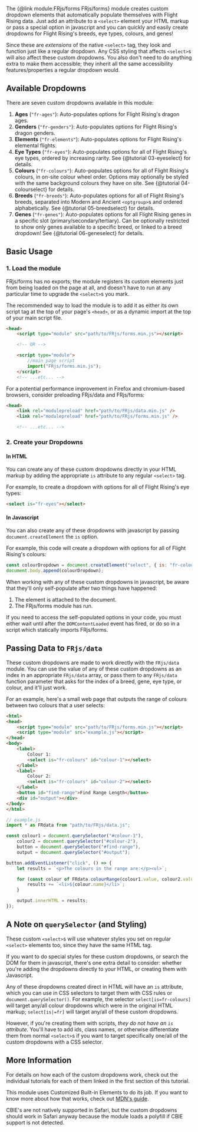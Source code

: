 
The {@link module:FRjs/forms FRjs/forms} module creates custom dropdown elements that automatically populate themselves with Flight Rising data. Just add an attribute to a `<select>` element your HTML markup or pass a special option in javascript and you can quickly and easily create dropdowns for Flight Rising's breeds, eye types, colours, and genes!

Since these are *extensions* of the native `<select>` tag, they look and function just like a regular dropdown. Any CSS styling that affects `<select>`s will also affect these custom dropdowns. You also don't need to do anything extra to make them accessible; they inherit all the same accessibility features/properties a regular dropdown would.

## Available Dropdowns

There are seven custom dropdowns available in this module:

1. **Ages** (`"fr-ages"`): Auto-populates options for Flight Rising's dragon ages.
1. **Genders** (`"fr-genders"`): Auto-populates options for Flight Rising's dragon genders.
1. **Elements** (`"fr-elements"`): Auto-populates options for Flight Rising's elemental flights.
1. **Eye Types** (`"fr-eyes"`): Auto-populates options for all of Flight Rising's eye types, ordered by increasing rarity.  See {@tutorial 03-eyeselect} for details.
1. **Colours** (`"fr-colours"`): Auto-populates options for all of Flight Rising's colours, in on-site colour wheel order. Options may optionally be styled with the same background colours they have on site. See {@tutorial 04-colourselect} for details.
1. **Breeds** (`"fr-breeds"`): Auto-populates options for all of Flight Rising's breeds, separated into Modern and Ancient `<optgroup>`s and ordered alphabetically. See {@tutorial 05-breedselect} for details.
1. **Genes** (`"fr-genes"`): Auto-populates options for all Flight Rising genes in a specific slot (primary/secondary/tertiary). Can be optionally restricted to show only genes available to a specific breed, or linked to a breed dropdown! See {@tutorial 06-geneselect} for details.

## Basic Usage

### 1. Load the module

FRjs/forms has no exports; the module registers its custom elements just from being loaded on the page at all, and doesn't have to run at any particular time to upgrade the `<select>`s you mark.

The recommended way to load the module is to add it as either its own script tag at the top of your page's `<head>`, or as a dynamic import at the top of your main script file.

```html
<head>
    <script type="module" src="path/to/FRjs/forms.min.js"></script>

    <!-- OR -->

    <script type="module">
        //main page script
        import("FRjs/forms.min.js");
    </script>
    <!-- ...etc... -->
```

For a potential performance improvement in Firefox and chromium-based browsers, consider preloading FRjs/data and FRjs/forms:
```html
<head>
    <link rel="modulepreload" href="path/to/FRjs/data.min.js" />
    <link rel="modulepreload" href="path/to/FRjs/forms.min.js" />

    <!-- ...etc... -->
```

### 2. Create your Dropdowns

#### In HTML

You can create any of these custom dropdowns directly in your HTML markup by adding the appropriate `is` attribute to any regular `<select>` tag.

For example, to create a dropdown with options for all of Flight Rising's eye types:
```html
<select is="fr-eyes"></select>
```

#### In Javascript

You can also create any of these dropdowns with javascript by passing `document.createElement` the `is` option.

For example, this code will create a dropdown with options for all of Flight Rising's colours:
```js
const colourDropdown = document.createElement("select", { is: "fr-colours" });
document.body.append(colourDropdown);
```
<div class="note">
<p>When working with any of these custom dropdowns in javascript, be aware that they'll only self-populate after two things have happened:</p>
<ol>
    <li>The element is attached to the document.</li>
    <li>The FRjs/forms module has run.</li>
</ol>
<p>If you need to access the self-populated options in your code, you must either wait until after the <code>DOMContentLoaded</code> event has fired, or do so in a script which statically imports FRjs/forms.</p>
</div>

## Passing Data to `FRjs/data`

These custom dropdowns are made to work directly with the `FRjs/data` module. You can use the value of any of these custom dropdowns as an index in an appropriate `FRjs/data` array, or pass them to any `FRjs/data` function parameter that asks for the index of a breed, gene, eye type, or colour, and it'll just work.

For an example, here's a small web page that outputs the range of colours between two colours that a user selects:
```html
<html>
<head>
    <script type="module" src="path/to/FRjs/forms.min.js"></script>
    <script type="module" src="example.js"></script>
</head>
<body>
    <label>
        Colour 1:
        <select is="fr-colours" id="colour-1"></select>
    </label>
    <label>
        Colour 2:
        <select is="fr-colours" id="colour-2"></select>
    </label>
    <button id="find-range">Find Range Length</button>
    <div id="output"></div>
</body>
</html>
```
```js
// example.js
import * as FRdata from "path/to/FRjs/data.js";

const colour1 = document.querySelector("#colour-1"),
    colour2 = document.querySelector("#colour-2"),
    button = document.querySelector("#find-range"),
    output = document.querySelector("#output");

button.addEventListener("click", () => {
    let results = `<p>The colours in the range are:</p><ul>`;

    for (const colour of FRdata.colourRange(colour1.value, colour2.value)) {
        results += `<li>${colour.name}</li>`;
    }

    output.innerHTML = results;
});
```

## A Note on `querySelector` (and Styling)

These custom `<select>`s will use whatever styles you set on regular `<select>` elements too, since they have the same HTML tag.

If you want to do special styles for these custom dropdowns, or search the DOM for them in javascript, there's one extra detail to consider: whether you're adding the dropdowns directly to your HTML, or creating them with Javascript.

Any of these dropdowns created direct in HTML will have an `is` attribute, which you can use in CSS selectors to target them with CSS rules or `document.querySelector()`. For example, the selector `select[is=fr-colours]` will target any/all colour dropdowns which were in the original HTML markup; `select[is|=fr]` will target any/all of these custom dropdowns.

However, if you're creating them with scripts, *they do not have an `is` attribute.* You'll have to add ids, class names, or otherwise differentiate them from normal `<select>`s if you want to target specifically one/all of the custom dropdowns with a CSS selector.

## More Information

For details on how each of the custom dropdowns work, check out the individual tutorials for each of them linked in the first section of this tutorial.

This module uses Customized Built-in Elements to do its job. If you want to know more about how that works, check out [MDN's guide](https://developer.mozilla.org/en-US/docs/Web/API/Web_Components/Using_custom_elements).

CBIE's are not natively supported in Safari, but the custom dropdowns should work in Safari anyway because the module loads a polyfill if CBIE support is not detected.
